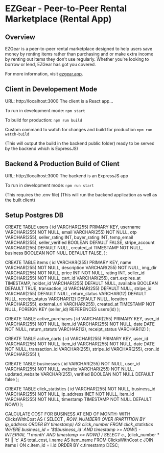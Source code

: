 # EZGear - Peer-to-Peer Rental Marketplace (Rental App)

## Overview

EZGear is a peer-to-peer rental marketplace designed to help users save money by renting items rather than purchasing and or make extra income by renting out items they don't use regularly. Whether you're looking to borrow or lend, EZGear has got you covered.

For more information, visit [ezgear.app](http://ezgear.app).

## Client in Developement Mode
URL: http://localhost:3000
The client is a React app... 

To run in development mode: 
```npm start```

To build for production: 
```npm run build```

Custom command to watch for changes and build for production
```npm run watch-build```

(This will output the build in the backend public folder) ready to be served by the backend which is ExpressJS)

## Backend & Production Build of Client
URL: http://localhost:3000
The backend is an ExpressJS app

To run in development mode: 
```npm run start```

(This requires the .env file)
(This will run the backend application as well as the built client)

## Setup Postgres DB
CREATE TABLE users (
  id VARCHAR(255) PRIMARY KEY,
  username VARCHAR(255) NOT NULL,
  email VARCHAR(255) NOT NULL,
  otp VARCHAR(255),
  seller_rating INT,
  buyer_rating INT,
  temp_email VARCHAR(255),
  seller_verified BOOLEAN DEFAULT FALSE,
  stripe_account VARCHAR(255) DEFAULT NULL,
  created_at TIMESTAMP NOT NULL,
  business BOOLEAN NOT NULL DEFAULT FALSE,
);

CREATE TABLE items (
  id VARCHAR(255) PRIMARY KEY,
  name VARCHAR(255) NOT NULL,
  description VARCHAR(255) NOT NULL,
  img_dir VARCHAR(255) NOT NULL,
  price INT NOT NULL,
  rating INT,
  seller_id VARCHAR(255) NOT NULL,
  cart_id VARCHAR(255),
  cart_expires_at TIMESTAMP,
  holder_id VARCHAR(255) DEFAULT NULL,
  available BOOLEAN DEFAULT TRUE,
  transaction_id VARCHAR(255) DEFAULT NULL,
  stripe_id VARCHAR(255) DEFAULT NULL,
  return_status VARCHAR(12) DEFAULT NULL,
  receipt_status VARCHAR(12) DEFAULT NULL,
  location VARCHAR(255),
  external_url VARCHAR(255),
  created_at TIMESTAMP NOT NULL,
  FOREIGN KEY (seller_id) REFERENCES users(id)
);

CREATE TABLE active_purchases (
  id VARCHAR(255) PRIMARY KEY,
  user_id VARCHAR(255) NOT NULL,
  item_id VARCHAR(255) NOT NULL,
  date DATE NOT NULL,
  return_statuts VARCHAR(12),
  receipt_status VARCHAR(12)
);

CREATE TABLE active_carts (
  id VARCHAR(255) PRIMARY KEY,
  user_id VARCHAR(255) NOT NULL,
  item_id VARCHAR(255) NOT NULL,
  date DATE NOT NULL,
  transaction_id VARCHAR(255),
  stripe_id VARCHAR(255),
  cron_id VARCHAR(255)
);

CREATE TABLE businesses (
  id VARCHAR(255) NOT NULL,
  user_id VARCHAR(255) NOT NULL,
  website VARCHAR(255) NOT NULL,
  updated_website VARCHAR(255),
  verified BOOLEAN NOT NULL DEFAULT false
);


CREATE TABLE click_statistics (
  id VARCHAR(255) NOT NULL,
  business_id VARCHAR(255) NOT NULL,
  ip_address INET NOT NULL,
  item_id VARCHAR(255) NOT NULL,
  timestamp TIMESTAMP NOT NULL DEFAULT NOW()
);

CALCULATE COST FOR BUSINESS AT END OF MONTH:
WITH ClicksWithCost AS (
  SELECT *,
         ROW_NUMBER() OVER (PARTITION BY ip_address ORDER BY timestamp) AS click_number
  FROM click_statistics
  WHERE business_id = '$$business_id'
    AND timestamp >= NOW() - INTERVAL '1 month'
    AND timestamp <= NOW()
)
SELECT c.*,
       (click_number * 5) || 'c' AS total_cost,
       i.name AS item_name
FROM ClicksWithCost c
JOIN items i ON c.item_id = i.id
ORDER BY c.timestamp DESC;
